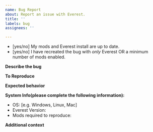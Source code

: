 ```yaml
---
name: Bug Report
about: Report an issue with Everest.
title: ''
labels: bug
assignees: ''

---
```


- [yes/no] My mods and Everest install are up to date.
- [yes/no] I have recreated the bug with *only* Everest OR a minimum number of mods enabled.

**Describe the bug**
<!--A clear and concise description of what the bug is.-->

**To Reproduce**
<!--Provide a description, screenshots, video, and/or map containing the issue.-->

**Expected behavior**
<!--A clear description of what you expected to happen instead.-->

**System Info(please complete the following information):**
- OS: [e.g. Windows, Linux, Mac]
- Everest Version:
- Mods required to reproduce:

**Additional context**
<!--Add any other context about the problem here.
Make sure to upload any game logs (found in the Celeste install folder) or crash reports.-->